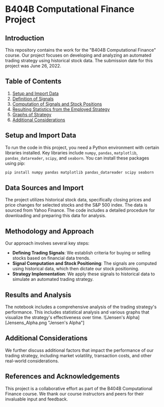 # B404B Computational Finance Project

## Introduction
This repository contains the work for the "B404B Computational Finance" course. Our project focuses on developing and analyzing an automated trading strategy using historical stock data. The submission date for this project was June 26, 2022.

## Table of Contents
1. [Setup and Import Data](#setup-and-import-data)
2. [Definition of Signals](#definition-of-signals)
3. [Computation of Signals and Stock Positions](#computation-of-signals-and-stock-positions)
4. [Resulting Statistics from the Employed Strategy](#resulting-statistics-from-the-employed-strategy)
5. [Graphs of Strategy](#graphs-of-strategy)
6. [Additional Considerations](#additional-considerations)

## Setup and Import Data
To run the code in this project, you need a Python environment with certain libraries installed. Key libraries include `numpy`, `pandas`, `matplotlib`, `pandas_datareader`, `scipy`, and `seaborn`. You can install these packages using pip:
```bash
pip install numpy pandas matplotlib pandas_datareader scipy seaborn
```

## Data Sources and Import

The project utilizes historical stock data, specifically closing prices and price changes for selected stocks and the S&P 500 index. The data is sourced from Yahoo Finance. The code includes a detailed procedure for downloading and preparing this data for analysis.

## Methodology and Approach

Our approach involves several key steps:

- **Defining Trading Signals**: We establish criteria for buying or selling stocks based on financial data trends.
- **Signal Computation and Stock Positioning**: The signals are computed using historical data, which then dictate our stock positioning.
- **Strategy Implementation**: We apply these signals to historical data to simulate an automated trading strategy.

## Results and Analysis

The notebook includes a comprehensive analysis of the trading strategy's performance. This includes statistical analysis and various graphs that visualize the strategy's effectiveness over time.
![Jensen's Alpha][Jensens_Alpha.png "Jensen's Alpha"]

## Additional Considerations

We further discuss additional factors that impact the performance of our trading strategy, including market volatility, transaction costs, and other real-world considerations.

## References and Acknowledgements

This project is a collaborative effort as part of the B404B Computational Finance course. We thank our course instructors and peers for their invaluable input and feedback.
